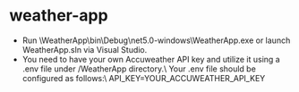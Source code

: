 # weather-app

* Run \WeatherApp\bin\Debug\net5.0-windows\WeatherApp.exe or launch WeatherApp.sln via Visual Studio.
* You need to have your own Accuweather API key and utilize it using a .env file under /WeatherApp directory.\ Your .env file should be configured as follows:\  API_KEY=YOUR_ACCUWEATHER_API_KEY
